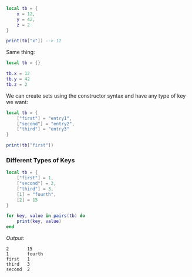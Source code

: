 ```lua
local tb = {
    x = 12,
    y = 42,
    z = 2
}

print(tb["x"]) --> 12
```

Same  thing:
```lua
local tb = {}

tb.x = 12
tb.y = 42
tb.z = 2
```

We can create sets using the constructor syntax and have any type of key we want:
```lua
local tb = {
	["first"] = "entry1",
	["second"] = "entry2",
	["third"] = "entry3"
}

print(tb["first"])
```

### Different Types of Keys
```lua
local tb = {
    ["first"] = 1,
    ["second"] = 2,
    ["third"] = 3,
    [1] = "fourth",
    [2] = 15
}

for key, value in pairs(tb) do
    print(key, value)
end
```
*Output:*
```
2       15
1       fourth
first   1
third   3
second  2
```
